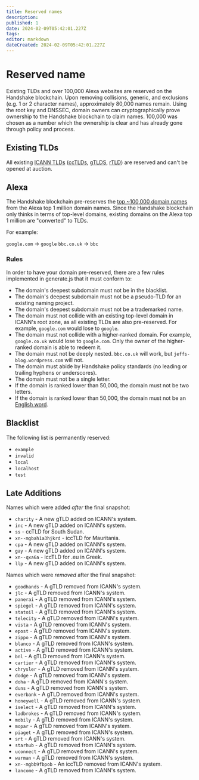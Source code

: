 ```yaml
---
title: Reserved names
description: 
published: 1
date: 2024-02-09T05:42:01.227Z
tags: 
editor: markdown
dateCreated: 2024-02-09T05:42:01.227Z
---
```


# Reserved name

Existing TLDs and over 100,000 Alexa websites are reserved on the Handshake blockchain. Upon removing collisions, generic, and exclusions (e.g. 1 or 2 character names), approximately 80,000 names remain. Using the root key and DNSSEC, domain owners can cryptographically prove ownership to the Handshake blockchain to claim names. 100,000 was chosen as a number which the ownership is clear and has already gone through policy and process.

## Existing TLDs
All existing [ICANN TLDs](https://github.com/handshake-org/hs-names/blob/master/names/tld.json) ([ccTLDs](https://github.com/handshake-org/hs-names/blob/master/names/cctld.json), [gTLDS](https://github.com/handshake-org/hs-names/blob/master/names/gtld.json), [rTLD](https://github.com/handshake-org/hs-names/blob/master/names/rtld.json)) are reserved and can't be opened at auction.

## Alexa
The Handshake blockchain pre-reserves the [top ~100,000 domain names](https://github.com/handshake-org/hs-names/blob/master/names/alexa.json) from the Alexa top 1 million domain names. Since the Handshake blockchain only thinks in terms of top-level domains, existing domains on the Alexa top 1 million are "converted" to TLDs.

For example:

`google.com` -> `google`
`bbc.co.uk` -> `bbc`

### Rules
In order to have your domain pre-reserved, there are a few rules implemented in generate.js that it must conform to:

- The domain's deepest subdomain must not be in the blacklist.
- The domain's deepest subdomain must not be a pseudo-TLD for an existing naming project.
- The domain's deepest subdomain must not be a trademarked name.
- The domain must not collide with an existing top-level domain in ICANN's root zone, as all existing TLDs are also pre-reserved. For example, `google.com` would lose to `google`.
- The domain must not collide with a higher-ranked domain. For example, `google.co.uk` would lose to `google.com`. Only the owner of the higher-ranked domain is able to redeem it.
- The domain must not be deeply nested. `bbc.co.uk` will work, but `jeffs-blog.wordpress.com` will not.
- The domain must abide by Handshake policy standards (no leading or trailing hyphens or underscores).
- The domain must not be a single letter.
- If the domain is ranked lower than 50,000, the domain must not be two letters.
- If the domain is ranked lower than 50,000, the domain must not be an [English word](https://raw.githubusercontent.com/handshake-org/hs-names/master/names/words.json).

## Blacklist
The following list is permanently reserved:

- `example`
- `invalid`
- `local`
- `localhost`
- `test`

## Late Additions
Names which were added *after* the final snapshot:

- `charity` - A new gTLD added on ICANN's system.
- `inc` - A new gTLD added on ICANN's system.
- `ss` - ccTLD for South Sudan.
- `xn--mgbah1a3hjkrd` - iccTLD for Mauritania.
- `cpa` - A new gTLD added on ICANN's system.
- `gay` - A new gTLD added on ICANN's system.
- `xn--qxa6a` - iccTLD for .eu in Greek.
- `llp` - A new gTLD added on ICANN's system.

Names which were *removed* after the final snapshot:

- `goodhands` - A gTLD removed from ICANN's system.
- `jlc` - A gTLD removed from ICANN's system.
- `panerai` - A gTLD removed from ICANN's system.
- `spiegel` - A gTLD removed from ICANN's system.
- `statoil` - A gTLD removed from ICANN's system.
- `telecity` - A gTLD removed from ICANN's system.
- `vista` - A gTLD removed from ICANN's system.
- `epost` - A gTLD removed from ICANN's system.
- `zippo` - A gTLD removed from ICANN's system.
- `blanco` - A gTLD removed from ICANN's system.
- `active` - A gTLD removed from ICANN's system.
- `bnl` - A gTLD removed from ICANN's system.
- `cartier` - A gTLD removed from ICANN's system.
- `chrysler` - A gTLD removed from ICANN's system.
- `dodge` - A gTLD removed from ICANN's system.
- `doha` - A gTLD removed from ICANN's system.
- `duns` - A gTLD removed from ICANN's system.
- `everbank` - A gTLD removed from ICANN's system.
- `honeywell` - A gTLD removed from ICANN's system.
- `iselect` - A gTLD removed from ICANN's system.
- `ladbrokes` - A gTLD removed from ICANN's system.
- `mobily` - A gTLD removed from ICANN's system.
- `mopar` - A gTLD removed from ICANN's system.
- `piaget` - A gTLD removed from ICANN's system.
- `srt` - A gTLD removed from ICANN's system.
- `starhub` - A gTLD removed from ICANN's system.
- `uconnect` - A gTLD removed from ICANN's system.
- `warman` - A gTLD removed from ICANN's system.
- `xn--mgbb9fbpob` - An iccTLD removed from ICANN's system.
- `lancome` - A gTLD removed from ICANN's system.

